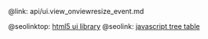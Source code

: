 @link: api/ui.view_onviewresize_event.md

@seolinktop: [html5 ui library](https://webix.com)
@seolink: [javascript tree table](https://webix.com/widget/treetable/)